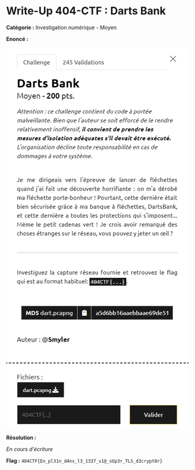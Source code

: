 # Write-Up 404-CTF : Darts Bank

__Catégorie :__ Investigation numérique - Moyen

**Enoncé :**

![Enoncé](images/enonce.png)

**Résolution :**

_En cours d'écriture_

**Flag :** `404CTF{En_pl31n_d4ns_l3_1337_v1@_sUp3r_TLS_d3crypt0r}`